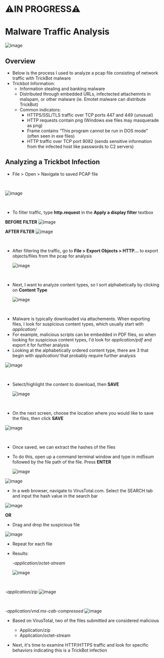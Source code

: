 # ⚠️IN PROGRESS⚠️

 
  # Malware Traffic Analysis 
  
 <p align="center">

   ![image](https://github.com/T-A-Smith/Wireshark-Practice/assets/143060189/a5fc7dcc-8b00-47c1-89ec-111d7c84e51c)
 </p>

## Overview
* Below is the process I used to analyze a pcap file consisting of network traffic with TrickBot malware
* Trickbot Information:
  - Information stealing and banking malware
  - Distributed through embedded URLs, infectected attachemnts in malspam, or other malware (ie. Emotet malware can distribute TrickBot)
  - Common indicators:
     - HTTPS/SSL/TLS traffic over TCP ports 447 and 449 (unusual)
     - HTTP requests contain png (Windows exe files may masquerade as png)
     - Frame contains “This program cannot be run in DOS mode" (often seen in exe files)
     - HTTP traffic over TCP port 8082 (sends sensitive information from the infected host like passwords to C2 servers)
 

## Analyzing a Trickbot Infection

* File > Open > Navigate to saved PCAP file

<br>

![image](https://github.com/T-A-Smith/Wireshark-Practice/assets/143060189/0c5c5f77-2517-4254-bce2-fe29069d18ea)

<br>

* To filter traffic, type **http.request** in the **Apply a display filter** textbox
  
**BEFORE FILTER** 
![image](https://github.com/T-A-Smith/Wireshark-Practice/assets/143060189/ff5440b3-2c44-492d-bf83-2218cdccc3bd)

**AFTER FILTER**
![image](https://github.com/T-A-Smith/Wireshark-Practice/assets/143060189/dcbba400-4f24-4dd3-8ed6-ef3d999c0471)

<br> 

* After filtering the traffic, go to **File > Export Objects > HTTP...** to export objects/files from the pcap for analysis

  ![image](https://github.com/T-A-Smith/Wireshark-Practice/assets/143060189/bf3f249f-20b7-4afa-a9f5-c579f7f5472e)

<br> 

* Next, I want to analyze content types, so I sort alphabetically by clicking on **Content Type**  
  
  ![image](https://github.com/T-A-Smith/Wireshark-Practice/assets/143060189/c7279df9-2a15-4e92-a105-c913142b736a)

<br> 

* Malware is typically downloaded via attachements. When exporting files, I look for suspicious content types, which usually start with *application/*
* For example, malicious scripts can be embedded in PDF files, so when looking for suspicious content types, I'd look for *application/pdf* and export it for further analysis
* Looking at the alphabetically ordered content type, there are 3 that begin with *application/* that probably require further analysis

![image](https://github.com/T-A-Smith/Wireshark-Practice/assets/143060189/b9fc73b5-aaa5-4be6-8f77-7b6badac0601)

<br> 

* Select/highlight the content to download, then **SAVE**

  ![image](https://github.com/T-A-Smith/Wireshark-Practice/assets/143060189/555813f1-0db6-43ca-b47e-a5304b02b4c5)

  
<br>

* On the next screen, choose the location where you would like to save the files, then click **SAVE**

![image](https://github.com/T-A-Smith/Wireshark-Practice/assets/143060189/b0a084a8-0e05-4b29-891b-0bd277362705)

<br> 

* Once saved, we can extract the hashes of the files
* To do this, open up a command terminal window and type in md5sum followed by the file path of the file. Press **ENTER**

  ![image](https://github.com/T-A-Smith/Wireshark-Practice/assets/143060189/cf253588-c2b8-4905-8737-34ff7da9bdfc)

![image](https://github.com/T-A-Smith/Wireshark-Practice/assets/143060189/da041b3d-9b38-4de6-8481-3083ff5995ff)

* In a web browser,  navigate to VirusTotal.com. Select the SEARCH tab and input the hash value in the search bar
  
![image](https://github.com/T-A-Smith/Wireshark-Practice/assets/143060189/73df8330-205f-4b34-ba0e-8438148ee73f)

**OR**

* Drag and drop the suspicious file
  
![image](https://github.com/T-A-Smith/Wireshark-Practice/assets/143060189/a98f2241-8f54-4dee-ad58-d19a55eed39c)

 * Repeat for each file
 * Results: 
   
    -*application/octet-stream*
   
   ![image](https://github.com/T-A-Smith/Wireshark-Practice/assets/143060189/b69ecb9a-0f89-4736-b9d7-493e3bb18ceb)

<br>

   -*application/zip* 
 ![image](https://github.com/T-A-Smith/Wireshark-Practice/assets/143060189/32a30cf7-429d-4572-a18f-dd710c5bb554)

<br>

  -*application/vnd.ms-cab-compressed* 
![image](https://github.com/T-A-Smith/Wireshark-Practice/assets/143060189/365fb4a7-252e-4149-ab8f-cb732335cf6c)


* 	Based on VirusTotal, two of the files submitted are considered malicious
    - Application/zip
    - Application/octet-stream
 
* Next, it's time to examine HTTP/HTTPS traffic and look for specific behaviors indicating this is a TrickBot infection





